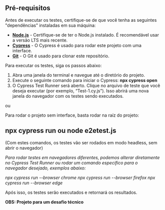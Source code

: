 ## **Pré-requisitos**
Antes de executar os testes, certifique-se de que você tenha as seguintes "dependências" instaladas em sua máquina:


- **[Node.js](https://nodejs.org/)** - Certifique-se de ter o Node.js instalado. É recomendável usar a versão LTS mais recente.
- **[Cypress](https://www.cypress.io)** - O Cypress é usado para rodar este projeto com uma interface.
- **[Git](https://git-scm.com/)** - O Git é usado para clonar este repositório.

Para executar os testes, siga os passos abaixo:

1. Abra uma janela do terminal e navegue até o diretório do projeto.
2. Execute o seguinte comando para iniciar o Cypress: **npx cypress open**
3. O Cypress Test Runner será aberto. Clique no arquivo de teste que você deseja executar (por exemplo, “Test-1.cy.js”). 
Isso abrirá uma nova janela do navegador com os testes sendo executados.

ou

Para rodar o projeto sem interface, basta rodar na raíz do projeto:
## **npx cypress run** ou **node e2etest.js** 
(Com estes comandos, os testes vão ser rodados em modo headless, sem abrir o navegador)

*Para rodar testes em navegadores diferentes, podemos alterar diretamente no Cypress Test Runner ou rodar um comando especifico para o navegador desejado, exemplos abaixo:*

*npx cypress run --browser chrome*
*npx cypress run --browser firefox*
*npx cypress run --browser edge*

Após isso, os testes serão executados e retornará os resultados.


**OBS: Projeto para um desafio técnico**
